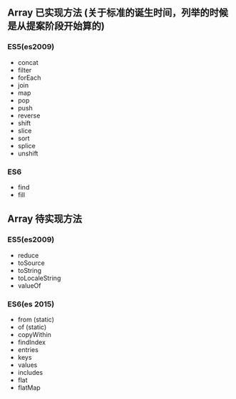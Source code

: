 ## Array 已实现方法 (关于标准的诞生时间，列举的时候是从提案阶段开始算的)

### ES5(es2009)
  
* concat
* filter
* forEach
* join
* map
* pop
* push
* reverse
* shift
* slice
* sort
* splice
* unshift

### ES6
* find
* fill

## Array 待实现方法

### ES5(es2009)
* reduce
* toSource
* toString
* toLocaleString
* valueOf

### ES6(es 2015)
* from (static)
* of (static)
* copyWithin
* findIndex
* entries
* keys
* values
* includes
* flat
* flatMap

